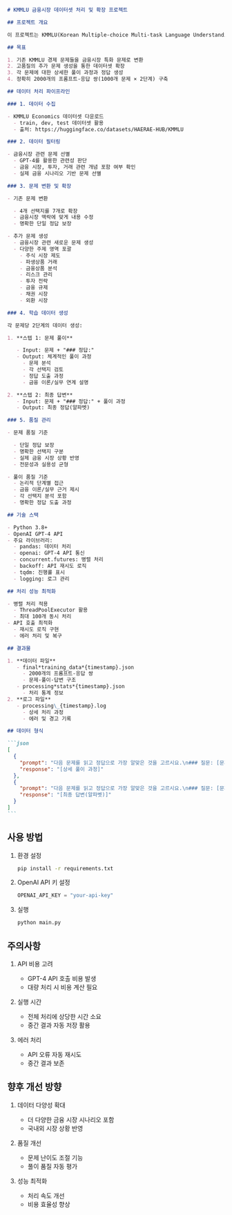 ````markdown
# KMMLU 금융시장 데이터셋 처리 및 확장 프로젝트

## 프로젝트 개요

이 프로젝트는 KMMLU(Korean Multiple-choice Multi-task Language Understanding) 데이터셋을 기반으로 금융시장 관련 문제들을 고품질의 학습 데이터셋으로 변환하고 확장하는 것을 목적으로 합니다. 최종적으로 이 데이터셋은 LLM(Large Language Model)의 금융시장 관련 문제 해결 능력을 향상시키기 위한 파인튜닝에 활용됩니다.

## 목표

1. 기존 KMMLU 경제 문제들을 금융시장 특화 문제로 변환
2. 고품질의 추가 문제 생성을 통한 데이터셋 확장
3. 각 문제에 대한 상세한 풀이 과정과 정답 생성
4. 정확히 2000개의 프롬프트-응답 쌍(1000개 문제 × 2단계) 구축

## 데이터 처리 파이프라인

### 1. 데이터 수집

- KMMLU Economics 데이터셋 다운로드
  - train, dev, test 데이터셋 활용
  - 출처: https://huggingface.co/datasets/HAERAE-HUB/KMMLU

### 2. 데이터 필터링

- 금융시장 관련 문제 선별
  - GPT-4를 활용한 관련성 판단
  - 금융 시장, 투자, 거래 관련 개념 포함 여부 확인
  - 실제 금융 시나리오 기반 문제 선별

### 3. 문제 변환 및 확장

- 기존 문제 변환

  - 4개 선택지를 7개로 확장
  - 금융시장 맥락에 맞게 내용 수정
  - 명확한 단일 정답 보장

- 추가 문제 생성
  - 금융시장 관련 새로운 문제 생성
  - 다양한 주제 영역 포괄
    - 주식 시장 제도
    - 파생상품 거래
    - 금융상품 분석
    - 리스크 관리
    - 투자 전략
    - 금융 규제
    - 채권 시장
    - 외환 시장

### 4. 학습 데이터 생성

각 문제당 2단계의 데이터 생성:

1. **스텝 1: 문제 풀이**

   - Input: 문제 + "### 정답:"
   - Output: 체계적인 풀이 과정
     - 문제 분석
     - 각 선택지 검토
     - 정답 도출 과정
     - 금융 이론/실무 연계 설명

2. **스텝 2: 최종 답변**
   - Input: 문제 + "### 정답:" + 풀이 과정
   - Output: 최종 정답(알파벳)

### 5. 품질 관리

- 문제 품질 기준

  - 단일 정답 보장
  - 명확한 선택지 구분
  - 실제 금융 시장 상황 반영
  - 전문성과 실용성 균형

- 풀이 품질 기준
  - 논리적 단계별 접근
  - 금융 이론/실무 근거 제시
  - 각 선택지 분석 포함
  - 명확한 정답 도출 과정

## 기술 스택

- Python 3.8+
- OpenAI GPT-4 API
- 주요 라이브러리:
  - pandas: 데이터 처리
  - openai: GPT-4 API 통신
  - concurrent.futures: 병렬 처리
  - backoff: API 재시도 로직
  - tqdm: 진행률 표시
  - logging: 로그 관리

## 처리 성능 최적화

- 병렬 처리 적용
  - ThreadPoolExecutor 활용
  - 최대 100개 동시 처리
- API 호출 최적화
  - 재시도 로직 구현
  - 에러 처리 및 복구

## 결과물

1. **데이터 파일**
   - final*training_data*{timestamp}.json
     - 2000개의 프롬프트-응답 쌍
     - 문제-풀이-답변 구조
   - processing*stats*{timestamp}.json
     - 처리 통계 정보
2. **로그 파일**
   - processing\_{timestamp}.log
     - 상세 처리 과정
     - 에러 및 경고 기록

## 데이터 형식

```json
[
  {
    "prompt": "다음 문제를 읽고 정답으로 가장 알맞은 것을 고르시요.\n### 질문: [문제]\n### 선택지: A~G\n### 정답:",
    "response": "[상세 풀이 과정]"
  },
  {
    "prompt": "다음 문제를 읽고 정답으로 가장 알맞은 것을 고르시요.\n### 질문: [문제]\n### 선택지: A~G\n### 정답:\n[상세 풀이 과정]",
    "response": "[최종 답변(알파벳)]"
  }
]
```
````

## 사용 방법

1. 환경 설정

   ```bash
   pip install -r requirements.txt
   ```

2. OpenAI API 키 설정

   ```python
   OPENAI_API_KEY = "your-api-key"
   ```

3. 실행
   ```python
   python main.py
   ```

## 주의사항

1. API 비용 고려

   - GPT-4 API 호출 비용 발생
   - 대량 처리 시 비용 계산 필요

2. 실행 시간

   - 전체 처리에 상당한 시간 소요
   - 중간 결과 자동 저장 활용

3. 에러 처리
   - API 오류 자동 재시도
   - 중간 결과 보존

## 향후 개선 방향

1. 데이터 다양성 확대

   - 더 다양한 금융 시장 시나리오 포함
   - 국내외 시장 상황 반영

2. 품질 개선

   - 문제 난이도 조절 기능
   - 풀이 품질 자동 평가

3. 성능 최적화
   - 처리 속도 개선
   - 비용 효율성 향상

```

```
